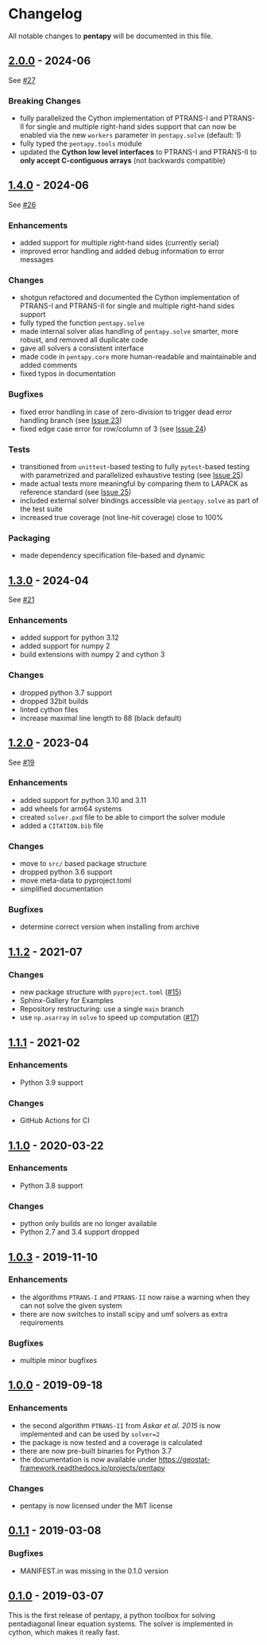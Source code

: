 # Changelog

All notable changes to **pentapy** will be documented in this file.

## [2.0.0] - 2024-06

See [#27](https://github.com/GeoStat-Framework/pentapy/pull/27)

### Breaking Changes

- fully parallelized the Cython implementation of PTRANS-I and PTRANS-II for single and multiple right-hand sides support that can now be enabled via the new ``workers`` parameter in ``pentapy.solve`` (default: 1)
- fully typed the ``pentapy.tools`` module
- updated the **Cython low level interfaces** to PTRANS-I and PTRANS-II to **only accept C-contiguous arrays** (not backwards compatible)

## [1.4.0] - 2024-06

See [#26](https://github.com/GeoStat-Framework/pentapy/pull/26)

### Enhancements

- added support for multiple right-hand sides (currently serial)
- improved error handling and added debug information to error messages

### Changes

- shotgun refactored and documented the Cython implementation of PTRANS-I and PTRANS-II for single and multiple right-hand sides support
- fully typed the function ``pentapy.solve``
- made internal solver alias handling of ``pentapy.solve`` smarter, more robust, and removed all duplicate code
- gave all solvers a consistent interface
- made code in ``pentapy.core`` more human-readable and maintainable and added comments
- fixed typos in documentation

### Bugfixes

- fixed error handling in case of zero-division to trigger dead error handling branch (see [Issue 23](https://github.com/GeoStat-Framework/pentapy/issues/23))
- fixed edge case error for row/column of 3 (see [Issue 24](https://github.com/GeoStat-Framework/pentapy/issues/24))

### Tests

- transitioned from ``unittest``-based testing to fully ``pytest``-based testing with parametrized and parallelized exhaustive testing (see [Issue 25](https://github.com/GeoStat-Framework/pentapy/issues/25))
- made actual tests more meaningful by comparing them to LAPACK as reference standard (see [Issue 25](https://github.com/GeoStat-Framework/pentapy/issues/25))
- included external solver bindings accessible via ``pentapy.solve`` as part of the test suite
- increased true coverage (not line-hit coverage) close to 100%

### Packaging

- made dependency specification file-based and dynamic

## [1.3.0] - 2024-04

See [#21](https://github.com/GeoStat-Framework/pentapy/pull/21)

### Enhancements
- added support for python 3.12
- added support for numpy 2
- build extensions with numpy 2 and cython 3

### Changes
- dropped python 3.7 support
- dropped 32bit builds
- linted cython files
- increase maximal line length to 88 (black default)


## [1.2.0] - 2023-04

See [#19](https://github.com/GeoStat-Framework/pentapy/pull/19)

### Enhancements
- added support for python 3.10 and 3.11
- add wheels for arm64 systems
- created `solver.pxd` file to be able to cimport the solver module
- added a `CITATION.bib` file

### Changes
- move to `src/` based package structure
- dropped python 3.6 support
- move meta-data to pyproject.toml
- simplified documentation

### Bugfixes
- determine correct version when installing from archive

## [1.1.2] - 2021-07

### Changes
- new package structure with `pyproject.toml` ([#15](https://github.com/GeoStat-Framework/pentapy/pull/15))
- Sphinx-Gallery for Examples
- Repository restructuring: use a single `main` branch
- use `np.asarray` in `solve` to speed up computation ([#17](https://github.com/GeoStat-Framework/pentapy/pull/17))


## [1.1.1] - 2021-02

### Enhancements
- Python 3.9 support

### Changes
- GitHub Actions for CI


## [1.1.0] - 2020-03-22

### Enhancements
- Python 3.8 support

### Changes
- python only builds are no longer available
- Python 2.7 and 3.4 support dropped


## [1.0.3] - 2019-11-10

### Enhancements
- the algorithms `PTRANS-I` and `PTRANS-II` now raise a warning when they can not solve the given system
- there are now switches to install scipy and umf solvers as extra requirements

### Bugfixes
- multiple minor bugfixes


## [1.0.0] - 2019-09-18

### Enhancements
- the second algorithm `PTRANS-II` from *Askar et al. 2015* is now implemented and can be used by `solver=2`
- the package is now tested and a coverage is calculated
- there are now pre-built binaries for Python 3.7
- the documentation is now available under https://geostat-framework.readthedocs.io/projects/pentapy

### Changes
- pentapy is now licensed under the MIT license


## [0.1.1] - 2019-03-08

### Bugfixes
- MANIFEST.in was missing in the 0.1.0 version


## [0.1.0] - 2019-03-07

This is the first release of pentapy, a python toolbox for solving pentadiagonal linear equation systems.
The solver is implemented in cython, which makes it really fast.


[2.0.0]: https://github.com/GeoStat-Framework/pentapy/compare/v1.4.0...v2.0.0
[1.4.0]: https://github.com/GeoStat-Framework/pentapy/compare/v1.3.0...v1.4.0
[1.3.0]: https://github.com/GeoStat-Framework/pentapy/compare/v1.2.0...v1.3.0
[1.2.0]: https://github.com/GeoStat-Framework/pentapy/compare/v1.1.2...v1.2.0
[1.1.2]: https://github.com/GeoStat-Framework/pentapy/compare/v1.1.1...v1.1.2
[1.1.1]: https://github.com/GeoStat-Framework/pentapy/compare/v1.1.0...v1.1.1
[1.1.0]: https://github.com/GeoStat-Framework/pentapy/compare/v1.0.3...v1.1.0
[1.0.3]: https://github.com/GeoStat-Framework/pentapy/compare/v1.0.0...v1.0.3
[1.0.0]: https://github.com/GeoStat-Framework/pentapy/compare/v0.1.1...v1.0.0
[0.1.1]: https://github.com/GeoStat-Framework/pentapy/compare/v0.1...v0.1.1
[0.1.0]: https://github.com/GeoStat-Framework/pentapy/releases/tag/v0.1
